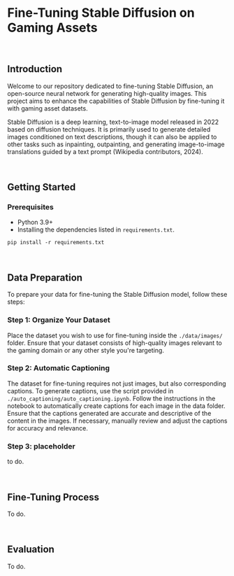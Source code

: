 # Fine-Tuning Stable Diffusion on Gaming Assets

<br>

## Introduction

Welcome to our repository dedicated to fine-tuning Stable Diffusion, an open-source neural network for generating high-quality images. This project aims to enhance the capabilities of Stable Diffusion by fine-tuning it with gaming asset datasets.

Stable Diffusion is a deep learning, text-to-image model released in 2022 based on diffusion techniques. It is primarily used to generate detailed images conditioned on text descriptions, though it can also be applied to other tasks such as inpainting, outpainting, and generating image-to-image translations guided by a text prompt (Wikipedia contributors, 2024). 

<br>

## Getting Started

### Prerequisites

- Python 3.9+
- Installing the dependencies listed in `requirements.txt`.
```
pip install -r requirements.txt
```





<br>

## Data Preparation

To prepare your data for fine-tuning the Stable Diffusion model, follow these steps:

### Step 1: Organize Your Dataset

Place the dataset you wish to use for fine-tuning inside the `./data/images/` folder. Ensure that your dataset consists of high-quality images relevant to the gaming domain or any other style you're targeting.

### Step 2: Automatic Captioning
The dataset for fine-tuning requires not just images, but also corresponding captions. To generate captions, use the script provided in `./auto_captioning/auto_captioning.ipynb`. Follow the instructions in the notebook to automatically create captions for each image in the data folder. Ensure that the captions generated are accurate and descriptive of the content in the images. If necessary, manually review and adjust the captions for accuracy and relevance.

### Step 3: placeholder

to do.

<br>

## Fine-Tuning Process

To do.

<br>

## Evaluation

To do.

